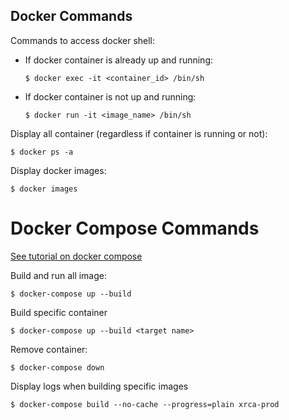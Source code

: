 ## Docker Commands
Commands to access docker shell:
  - If docker container is already up and running:
    ```
    $ docker exec -it <container_id> /bin/sh
    ```
  - If docker container is not up and running:
    ```
    $ docker run -it <image_name> /bin/sh
    ```

Display all container (regardless if container is running or not):
```
$ docker ps -a
```

Display docker images:
```
$ docker images
```

# Docker Compose Commands
[See tutorial on docker compose](https://youtu.be/QeQ2MH5f_BE)

Build and run all image:
```
$ docker-compose up --build
```

Build specific container 
```
$ docker-compose up --build <target name>
```

Remove container:
```
$ docker-compose down
```

Display logs when building specific images
```
$ docker-compose build --no-cache --progress=plain xrca-prod
```
